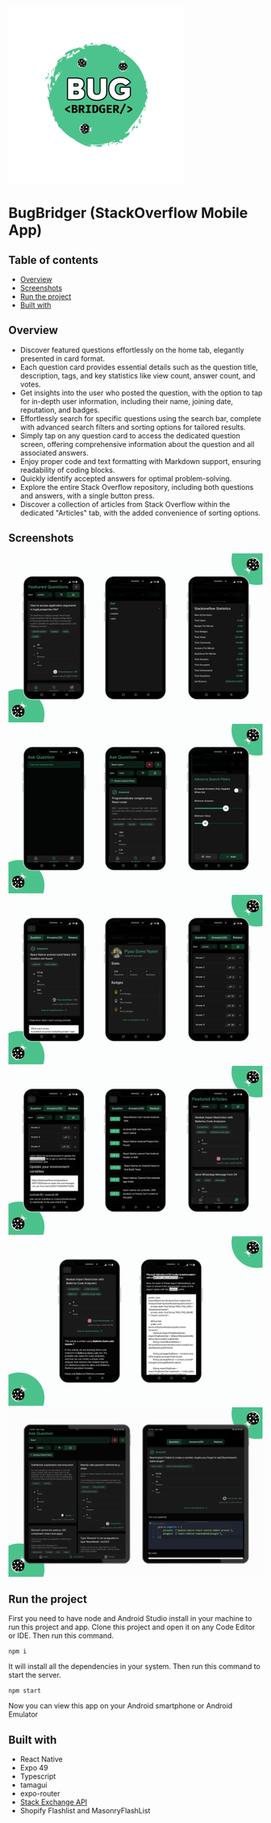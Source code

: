 <img src="./assets/icon.png" alt="app logo" width="350" height="350"/>

# BugBridger (StackOverflow Mobile App)

## Table of contents

- [Overview](#overview)
- [Screenshots](#screenshots)
- [Run the project](#run-the-project)
- [Built with](#built-with)

## Overview

- Discover featured questions effortlessly on the home tab, elegantly presented in card format.
- Each question card provides essential details such as the question title, description, tags, and key statistics like view count, answer count, and votes.
- Get insights into the user who posted the question, with the option to tap for in-depth user information, including their name, joining date, reputation, and badges.
- Effortlessly search for specific questions using the search bar, complete with advanced search filters and sorting options for tailored results.
- Simply tap on any question card to access the dedicated question screen, offering comprehensive information about the question and all associated answers.
- Enjoy proper code and text formatting with Markdown support, ensuring readability of coding blocks.
- Quickly identify accepted answers for optimal problem-solving.
- Explore the entire Stack Overflow repository, including both questions and answers, with a single button press.
- Discover a collection of articles from Stack Overflow within the dedicated "Articles" tab, with the added convenience of sorting options.

## Screenshots

<div>
  <img src="./assets/images/Screenshots/preview_1.png" alt="Screenshot 1">
  <img src="./assets/images/Screenshots/preview_2.png" alt="Screenshot 2">
  <img src="./assets/images/Screenshots/preview_3.png" alt="Screenshot 3">
  <img src="./assets/images/Screenshots/preview_4.png" alt="Screenshot 4">
  <img src="./assets/images/Screenshots/preview_5.png" alt="Screenshot 5">
  <img src="./assets/images/Screenshots/preview_6.png" alt="Screenshot 6">

</div>

## Run the project

First you need to have node and Android Studio install in your machine to run this project and app.
Clone this project and open it on any Code Editor or IDE.
Then run this command.

```
npm i
```

It will install all the dependencies in your system. Then run this command to start the server.

```
npm start
```

Now you can view this app on your Android smartphone or Android Emulator

## Built with

- React Native
- Expo 49
- Typescript
- tamagui
- expo-router
- [Stack Exchange API](https://api.stackexchange.com/docs)
- Shopify Flashlist and MasonryFlashList
